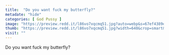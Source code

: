 ```yaml
---
title:  "Do you want fuck my butterfly?"
metadate: "hide"
categories: [ God Pussy ]
image: "https://preview.redd.it/l86vo7xqcmq51.jpg?auto=webp&s=67ef4389e6e45d224c9a1891427ca51d884690f5"
thumb: "https://preview.redd.it/l86vo7xqcmq51.jpg?width=640&crop=smart&auto=webp&s=ea88e6e70be8fc9cfd3a8bcd82b49a98f0628600"
visit: ""
---
```

Do you want fuck my butterfly?
